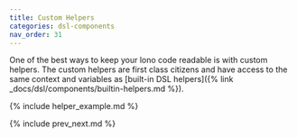 ```yaml
---
title: Custom Helpers
categories: dsl-components
nav_order: 31
---
```


One of the best ways to keep your lono code readable is with custom helpers.  The custom helpers are first class citizens and have access to the same context and variables as [built-in DSL helpers]({% link _docs/dsl/components/builtin-helpers.md %}).

{% include helper_example.md %}

{% include prev_next.md %}
